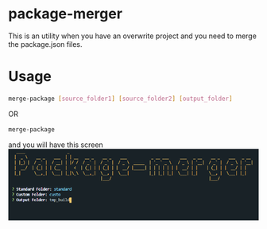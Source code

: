 # package-merger

This is an utility when you have an overwrite project and you need to merge the package.json files.

# Usage

```sh
merge-package [source_folder1] [source_folder2] [output_folder]
```

OR

```sh
merge-package
```

and you will have this screen
![package-merger-cli](docs/img/package-merger.png)
